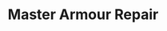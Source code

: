 ---
title: "Master Armour Repair"
canonical: "skill/master-armour-repair"
lists:
    - awakened-dwarf-loresheet
tier: 4
osp_cost: 40
prerequisites: ["awakened-dwarf-loresheet/advanced-armour-repair"]
replacement: true
ladder: "armour-repair"
ladder_group: "1"
---